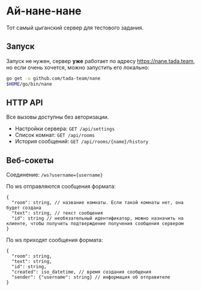 # Ай-нане-нане

Тот самый цыганский сервер для тестового задания.



## Запуск 

Запуск не нужен, сервер **уже** работает по адресу https://nane.tada.team, но если очень хочется, можно запустить его локально:

```bash
go get -u github.com/tada-team/nane
$HOME/go/bin/nane
```

## HTTP API

Все вызовы доступны без авторизации.

 * Настройки сервера: `GET /api/settings`
 * Список комнат: `GET /api/rooms`
 * История сообщений: `GET /api/rooms/{name}/history`

## Веб-сокеты

Соединение: `/ws?username={username}`

По ws отправляются сообщения формата:

```text
{
  "room": string, // название комнаты. Если такой комнаты нет, она будет создана
  "text": string, // текст сообщения
  "id": string // необязательный идентификатор, можно назначить на клиенте, чтобы получить подтверждение получения сообщения сервером
}
```

По ws приходят сообщения формата:
```text
{
  "room": string,
  "text": string,
  "id": string,
  "created": iso_datetime, // время создания сообщения 
  "sender": {"username": string} // информация об отправителе  
}
